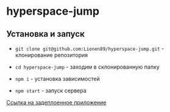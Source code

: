 # hyperspace-jump

## Установка и запуск

- `git clone git@github.com:Lionen89/hyperspace-jump.git` - клонирование репозитория
- `cd hyperspace-jump` - заходим в склонированную папку
- `npm i` - установка зависимостей

- `npm start` - запуск сервера

[Ссылка на задеплоенное приложение](https://lionen89.github.io/hyperspace-jump/)
